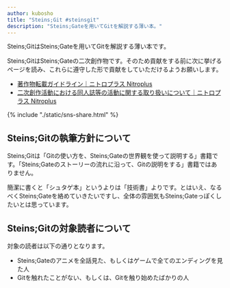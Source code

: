 ```yaml
---
author: kubosho
title: "Steins;Git #steinsgit"
description: "Steins;Gateを用いてGitを解説する薄い本。"
---
```


Steins;GitはSteins;Gateを用いてGitを解説する薄い本です。

Steins;GitはSteins;Gateの二次創作物です。そのため貢献をする前に次に挙げるページを読み、これらに遵守した形で貢献をしていただけるようお願いします。

* [著作物転載ガイドライン｜ニトロプラス Nitroplus](https://www.nitroplus.co.jp/license/)
* [二次創作活動における同人誌等の活動に関する取り扱いについて｜ニトロプラス Nitroplus](https://www.nitroplus.co.jp/license/fanbook.php)

{% include "./static/sns-share.html" %}

## Steins;Gitの執筆方針について

Steins;Gitは「Gitの使い方を、Steins;Gateの世界観を使って説明する」書籍です。「Steins;Gateのストーリーの流れに沿って、Gitの説明をする」書籍ではありません。

簡潔に書くと「シュタゲ本」というよりは「技術書」よりです。とはいえ、なるべくSteins;Gateを絡めていきたいですし、全体の雰囲気もSteins;Gateっぽくしたいとは思っています。

## Steins;Gitの対象読者について

対象の読者は以下の通りとなります。

* Steins;Gateのアニメを全話見た、もしくはゲームで全てのエンディングを見た人
* Gitを触れたことがない、もしくは、Gitを触り始めたばかりの人
